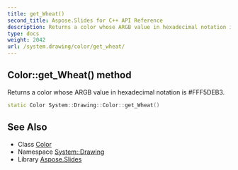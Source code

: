 ```yaml
---
title: get_Wheat()
second_title: Aspose.Slides for C++ API Reference
description: Returns a color whose ARGB value in hexadecimal notation is #FFF5DEB3.
type: docs
weight: 2042
url: /system.drawing/color/get_wheat/
---
```

## Color::get_Wheat() method


Returns a color whose ARGB value in hexadecimal notation is #FFF5DEB3.

```cpp
static Color System::Drawing::Color::get_Wheat()
```

## See Also

* Class [Color](../)
* Namespace [System::Drawing](../../)
* Library [Aspose.Slides](../../../)
